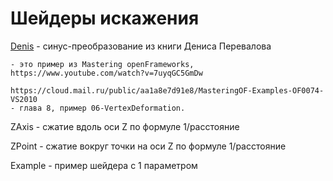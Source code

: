 # Шейдеры искажения

[Denis](shaders/Denis.qml) - синус-преобразование из книги Дениса Перевалова
``` 
- это пример из Mastering openFrameworks,
https://www.youtube.com/watch?v=7uyqGC5GmDw

https://cloud.mail.ru/public/aa1a8e7d91e8/MasteringOF-Examples-OF0074-VS2010
- глава 8, пример 06-VertexDeformation.
```

ZAxis - сжатие вдоль оси Z по формуле 1/расстояние

ZPoint - сжатие вокруг точки на оси Z по формуле 1/расстояние

Example - пример шейдера с 1 параметром
